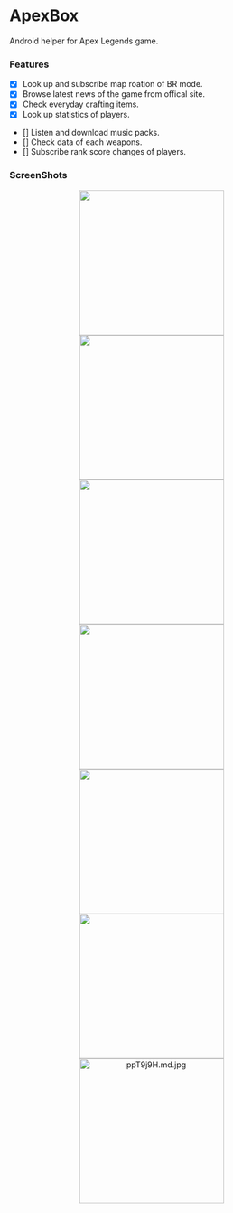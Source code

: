 # ApexBox
Android helper for Apex Legends game.

### Features
- [x] Look up and subscribe map roation of BR mode.
- [x] Browse latest news of the game from offical site.
- [x] Check everyday crafting items.
- [x] Look up statistics of players.
- [] Listen and download music packs.
- [] Check data of each weapons.
- [] Subscribe rank score changes of players.

### ScreenShots
<div align="center">
  <img src="https://s1.ax1x.com/2023/04/07/ppTCput.md.jpg" width="256"/><img src="https://s1.ax1x.com/2023/04/07/ppT9zjI.md.jpg" width="256"/><img src="https://s1.ax1x.com/2023/04/07/ppTC9DP.md.jpg" width="256"/>
</div>
<div align="center">
  <img src="https://s1.ax1x.com/2023/04/07/ppT9xgA.md.jpg" width="256"/><img src="https://s1.ax1x.com/2023/04/07/ppT9O4e.md.jpg" width="256"/><img src="https://s1.ax1x.com/2023/04/07/ppT9v3d.md.jpg" width="256"/>
</div>
<div align="center">
  <img src="https://s1.ax1x.com/2023/04/07/ppT9j9H.md.jpg" alt="ppT9j9H.md.jpg" width="256"/>
</div>
